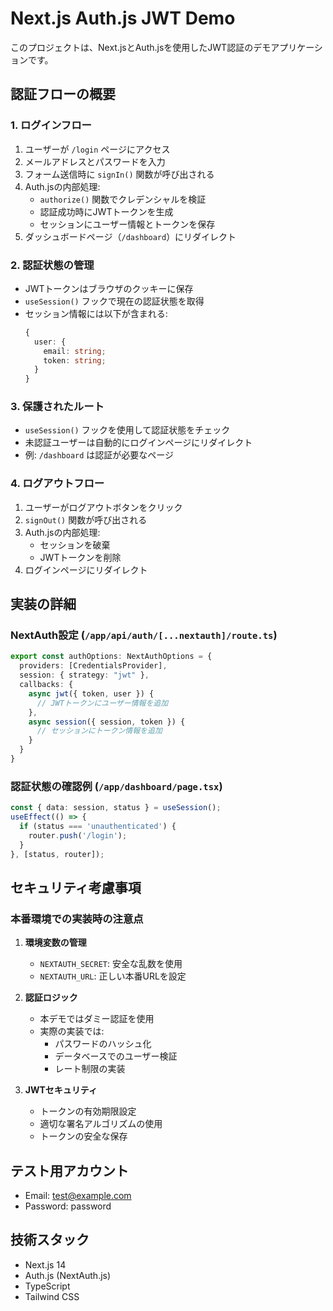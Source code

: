 # Next.js Auth.js JWT Demo

このプロジェクトは、Next.jsとAuth.jsを使用したJWT認証のデモアプリケーションです。

## 認証フローの概要

### 1. ログインフロー
1. ユーザーが `/login` ページにアクセス
2. メールアドレスとパスワードを入力
3. フォーム送信時に `signIn()` 関数が呼び出される
4. Auth.jsの内部処理:
   - `authorize()` 関数でクレデンシャルを検証
   - 認証成功時にJWTトークンを生成
   - セッションにユーザー情報とトークンを保存
5. ダッシュボードページ（`/dashboard`）にリダイレクト

### 2. 認証状態の管理
- JWTトークンはブラウザのクッキーに保存
- `useSession()` フックで現在の認証状態を取得
- セッション情報には以下が含まれる:
  ```typescript
  {
    user: {
      email: string;
      token: string;
    }
  }
  ```

### 3. 保護されたルート
- `useSession()` フックを使用して認証状態をチェック
- 未認証ユーザーは自動的にログインページにリダイレクト
- 例: `/dashboard` は認証が必要なページ

### 4. ログアウトフロー
1. ユーザーがログアウトボタンをクリック
2. `signOut()` 関数が呼び出される
3. Auth.jsの内部処理:
   - セッションを破棄
   - JWTトークンを削除
4. ログインページにリダイレクト

## 実装の詳細

### NextAuth設定 (`/app/api/auth/[...nextauth]/route.ts`)
```typescript
export const authOptions: NextAuthOptions = {
  providers: [CredentialsProvider],
  session: { strategy: "jwt" },
  callbacks: {
    async jwt({ token, user }) {
      // JWTトークンにユーザー情報を追加
    },
    async session({ session, token }) {
      // セッションにトークン情報を追加
    }
  }
}
```

### 認証状態の確認例 (`/app/dashboard/page.tsx`)
```typescript
const { data: session, status } = useSession();
useEffect(() => {
  if (status === 'unauthenticated') {
    router.push('/login');
  }
}, [status, router]);
```

## セキュリティ考慮事項

### 本番環境での実装時の注意点
1. **環境変数の管理**
   - `NEXTAUTH_SECRET`: 安全な乱数を使用
   - `NEXTAUTH_URL`: 正しい本番URLを設定

2. **認証ロジック**
   - 本デモではダミー認証を使用
   - 実際の実装では:
     - パスワードのハッシュ化
     - データベースでのユーザー検証
     - レート制限の実装

3. **JWTセキュリティ**
   - トークンの有効期限設定
   - 適切な署名アルゴリズムの使用
   - トークンの安全な保存

## テスト用アカウント
- Email: test@example.com
- Password: password

## 技術スタック
- Next.js 14
- Auth.js (NextAuth.js)
- TypeScript
- Tailwind CSS
